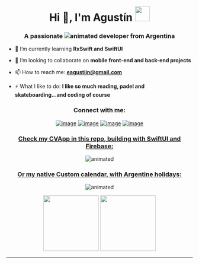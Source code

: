 <h1 align="center">Hi 👋, I'm Agustín <img height="40" src="https://emoji.gg/assets/emoji/4164-amongus.png"></h1>


<h3 align="center">A passionate <img src="https://img.shields.io/badge/iOS-000000?style=for-the-badgelogoColor=white" alt="animated"/> developer from Argentina</h3>

- 🌱 I’m currently learning **RxSwift and SwiftUI**

- 👯 I’m looking to collaborate on **mobile front-end and back-end projects**

- 📫 How to reach me: **eagustiin@gmail.com**

- ⚡ What I like to do: **I like so much reading, padel and skateboarding...and coding of course**

<h3 align="center">Connect with me:</h3>
<div align="center">

[![image](https://img.shields.io/badge/LinkedIn-0077B5?style=for-the-badge&logo=linkedin&logoColor=white)](https://www.linkedin.com/in/agustin-errecalde-a853b767/)
[![image](https://img.shields.io/badge/Instagram-E4405F?style=for-the-badge&logo=instagram&logoColor=white)](https://www.instagram.com/agustinerrecalde/)
[![image](https://img.shields.io/badge/Twitter-1DA1F2?style=for-the-badge&logo=twitter&logoColor=white)](https://twitter.com/eagustiin)
[![image](https://img.shields.io/badge/Gmail-D14836?style=for-the-badge&logo=gmail&logoColor=white)](mailto:eagustiin@gmail.com)
</div>

<a href="https://github.com/aguserre/aguserre" target="_blank"><h3 align="center">Check my CVApp in this repo, building with SwiftUI and Firebase:</h3></a>
<p align="center">
  <img src="https://user-images.githubusercontent.com/50756810/128765422-af71d2af-cc2c-4e2e-b2f6-f103f7024263.gif" alt="animated" />
</p>

<a href="https://github.com/aguserre/calendar" target="_blank"><h3 align="center">Or my native Custom calendar, with Argentine holidays:</h3></a>
<p align="center">
    <img src="https://user-images.githubusercontent.com/50756810/128768854-b5561a6a-2fd5-4529-9452-eb2d10f00a5d.gif" alt="animated" />
</p>

<p align= "center">
  <img height= "150" src="https://github-readme-stats.vercel.app/api?username=aguserre&theme=react&show_icons=true&include_all_commits=true" />
  <img height= "150" src="https://github-readme-stats.vercel.app/api/top-langs/?username=aguserre&theme=react&layout=compact" />
</p>

------
